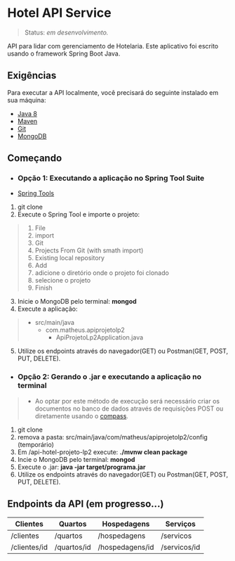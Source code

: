 # Hotel API Service

> Status: _em desenvolvimento._

API para lidar com gerenciamento de Hotelaria. Este aplicativo foi escrito usando o framework Spring Boot Java.

## Exigências

Para executar a API localmente, você precisará do seguinte instalado em sua máquina:

- [Java 8](https://www.oracle.com/technetwork/java/javase/downloads/jdk8-downloads-2133151.html)
- [Maven](https://maven.apache.org/download.cgi)
- [Git](https://git-scm.com/downloads)
- [MongoDB](https://www.mongodb.com/)

## Começando

- ### Opção 1: **Executando a aplicação no Spring Tool Suite**

- [Spring Tools](https://spring.io/tools)

1. git clone
2. Execute o Spring Tool e importe o projeto:

> 1. File
> 2. import
> 3. Git
> 4. Projects From Git (with smath import)
> 5. Existing local repository
> 6. Add
> 7. adicione o diretório onde o projeto foi clonado
> 8. selecione o projeto
> 9. Finish

3. Inicie o MongoDB pelo terminal: **mongod**
4. Execute a aplicação:

> - src/main/java
>   - com.matheus.apiprojetolp2
>     - ApiProjetoLp2Application.java

5. Utilize os endpoints através do navegador(GET) ou Postman(GET, POST, PUT, DELETE).

- ### Opção 2: **Gerando o .jar e executando a aplicação no terminal**

> - Ao optar por este método de execução será necessário criar os documentos no banco de dados através de requisições POST ou     diretamente usando o [compass](https://www.mongodb.com/products/compass).

1. git clone
2. remova a pasta: src/main/java/com/matheus/apiprojetolp2/config (temporário)
3. Em /api-hotel-projeto-lp2 execute: **./mvnw clean package**
4. Incie o MongoDB pelo terminal: **mongod**
5. Execute o .jar: **java -jar target/programa.jar**
6. Utilize os endpoints através do navegador(GET) ou Postman(GET, POST, PUT, DELETE).

## Endpoints da API (em progresso...)

| **Clientes** | **Quartos** | **Hospedagens** | **Serviços** |
|--------------|-------------|-----------------|--------------|
| /clientes    | /quartos    | /hospedagens    | /servicos    |
| /clientes/id | /quartos/id | /hospedagens/id | /servicos/id |
